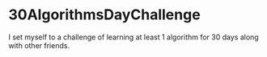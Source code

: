 # 30AlgorithmsDayChallenge
I set myself to a challenge of learning at least 1 algorithm for 30 days along with other friends.
